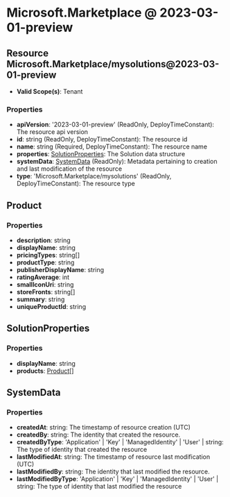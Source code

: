 # Microsoft.Marketplace @ 2023-03-01-preview

## Resource Microsoft.Marketplace/mysolutions@2023-03-01-preview
* **Valid Scope(s)**: Tenant
### Properties
* **apiVersion**: '2023-03-01-preview' (ReadOnly, DeployTimeConstant): The resource api version
* **id**: string (ReadOnly, DeployTimeConstant): The resource id
* **name**: string (Required, DeployTimeConstant): The resource name
* **properties**: [SolutionProperties](#solutionproperties): The Solution data structure
* **systemData**: [SystemData](#systemdata) (ReadOnly): Metadata pertaining to creation and last modification of the resource
* **type**: 'Microsoft.Marketplace/mysolutions' (ReadOnly, DeployTimeConstant): The resource type

## Product
### Properties
* **description**: string
* **displayName**: string
* **pricingTypes**: string[]
* **productType**: string
* **publisherDisplayName**: string
* **ratingAverage**: int
* **smallIconUri**: string
* **storeFronts**: string[]
* **summary**: string
* **uniqueProductId**: string

## SolutionProperties
### Properties
* **displayName**: string
* **products**: [Product](#product)[]

## SystemData
### Properties
* **createdAt**: string: The timestamp of resource creation (UTC)
* **createdBy**: string: The identity that created the resource.
* **createdByType**: 'Application' | 'Key' | 'ManagedIdentity' | 'User' | string: The type of identity that created the resource
* **lastModifiedAt**: string: The timestamp of resource last modification (UTC)
* **lastModifiedBy**: string: The identity that last modified the resource.
* **lastModifiedByType**: 'Application' | 'Key' | 'ManagedIdentity' | 'User' | string: The type of identity that last modified the resource

